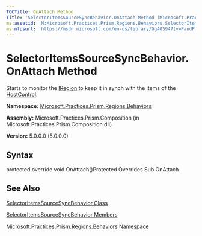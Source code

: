 ```yaml
---
TOCTitle: OnAttach Method
Title: 'SelectorItemsSourceSyncBehavior.OnAttach Method (Microsoft.Practices.Prism.Regions.Behaviors)'
ms:assetid: 'M:Microsoft.Practices.Prism.Regions.Behaviors.SelectorItemsSourceSyncBehavior.OnAttach'
ms:mtpsurl: 'https://msdn.microsoft.com/en-us/library/Gg405947(v=PandP.50)'
---
```



# SelectorItemsSourceSyncBehavior.OnAttach Method

Starts to monitor the [IRegion](https://msdn.microsoft.com/library/microsoft.practices.prism.regions.iregion) to keep it in synch with the items of the [HostControl](https://msdn.microsoft.com/library/microsoft.practices.prism.regions.behaviors.selectoritemssourcesyncbehavior.hostcontrol).

**Namespace:** [Microsoft.Practices.Prism.Regions.Behaviors](https://msdn.microsoft.com/library/microsoft.practices.prism.regions.behaviors)
**Assembly:** Microsoft.Practices.Prism.Composition (in Microsoft.Practices.Prism.Composition.dll)

**Version:** 5.0.0.0 (5.0.0.0)

## Syntax

protected override void OnAttach()Protected Overrides Sub OnAttach

## See Also

[SelectorItemsSourceSyncBehavior Class](https://msdn.microsoft.com/library/microsoft.practices.prism.regions.behaviors.selectoritemssourcesyncbehavior)

[SelectorItemsSourceSyncBehavior Members](https://msdn.microsoft.com/allmembers.t:microsoft.practices.prism.regions.behaviors.selectoritemssourcesyncbehavior)

[Microsoft.Practices.Prism.Regions.Behaviors Namespace](https://msdn.microsoft.com/library/microsoft.practices.prism.regions.behaviors)
